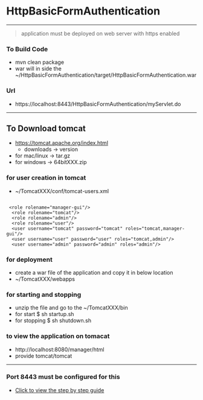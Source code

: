 # HttpBasicFormAuthentication

---
> application must be deployed on web server with https enabled 

### To Build Code 
* mvn clean package 
* war will in side the ~/HttpBasicFormAuthentication/target/HttpBasicFormAuthentication.war


### Url 
* https://localhost:8443/HttpBasicFormAuthentication/myServlet.do
---


## To  Download tomcat 
* https://tomcat.apache.org/index.html
	* downloads -> version 
* for mac/linux -> tar.gz 
* for windows -> 64bitXXX.zip


### for user creation in tomcat 
* ~/TomcatXXX/conf/tomcat-users.xml


```

 <role rolename="manager-gui"/>
  <role rolename="tomcat"/>
  <role rolename="admin"/>
  <role rolename="user"/>
  <user username="tomcat" password="tomcat" roles="tomcat,manager-gui"/>
  <user username="user" password="user" roles="tomcat,admin"/>
  <user username="admin" password="admin" roles="admin"/>

```


### for deployment 
* create a war file of the application and copy it in below location 
* ~/TomcatXXX/webapps 

### for starting and stopping  
* unzip the file and go to the  ~/TomcatXXX/bin
* for start $ sh startup.sh 
* for stopping $  sh shutdown.sh


### to view the application on tomacat 
* http://localhost:8080/manager/html
* provide tomcat/tomcat 

---
### Port 8443 must be configured for this 

*   [Click to view the step by step guide ](/DOCUMENTS/TOMCAT_README.md)